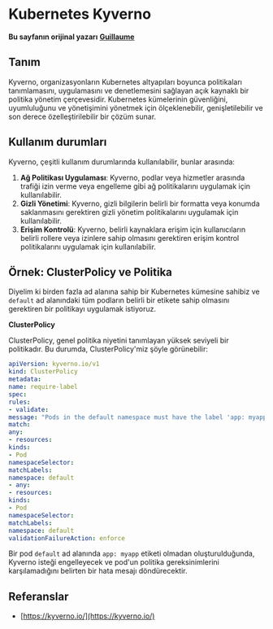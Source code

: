 # Kubernetes Kyverno

**Bu sayfanın orijinal yazarı** [**Guillaume**](https://www.linkedin.com/in/guillaume-chapela-ab4b9a196)

## Tanım&#x20;

Kyverno, organizasyonların Kubernetes altyapıları boyunca politikaları tanımlamasını, uygulamasını ve denetlemesini sağlayan açık kaynaklı bir politika yönetim çerçevesidir. Kubernetes kümelerinin güvenliğini, uyumluluğunu ve yönetişimini yönetmek için ölçeklenebilir, genişletilebilir ve son derece özelleştirilebilir bir çözüm sunar.

## Kullanım durumları

Kyverno, çeşitli kullanım durumlarında kullanılabilir, bunlar arasında:

1. **Ağ Politikası Uygulaması**: Kyverno, podlar veya hizmetler arasında trafiği izin verme veya engelleme gibi ağ politikalarını uygulamak için kullanılabilir.
2. **Gizli Yönetimi**: Kyverno, gizli bilgilerin belirli bir formatta veya konumda saklanmasını gerektiren gizli yönetim politikalarını uygulamak için kullanılabilir.
3. **Erişim Kontrolü**: Kyverno, belirli kaynaklara erişim için kullanıcıların belirli rollere veya izinlere sahip olmasını gerektiren erişim kontrol politikalarını uygulamak için kullanılabilir.

## **Örnek: ClusterPolicy ve Politika**

Diyelim ki birden fazla ad alanına sahip bir Kubernetes kümesine sahibiz ve `default` ad alanındaki tüm podların belirli bir etikete sahip olmasını gerektiren bir politikayı uygulamak istiyoruz.

**ClusterPolicy**

ClusterPolicy, genel politika niyetini tanımlayan yüksek seviyeli bir politikadır. Bu durumda, ClusterPolicy'miz şöyle görünebilir:
```yaml
apiVersion: kyverno.io/v1
kind: ClusterPolicy
metadata:
name: require-label
spec:
rules:
- validate:
message: "Pods in the default namespace must have the label 'app: myapp'"
match:
any:
- resources:
kinds:
- Pod
namespaceSelector:
matchLabels:
namespace: default
- any:
- resources:
kinds:
- Pod
namespaceSelector:
matchLabels:
namespace: default
validationFailureAction: enforce
```
Bir pod `default` ad alanında `app: myapp` etiketi olmadan oluşturulduğunda, Kyverno isteği engelleyecek ve pod'un politika gereksinimlerini karşılamadığını belirten bir hata mesajı döndürecektir.

## Referanslar

* [https://kyverno.io/](https://kyverno.io/)
